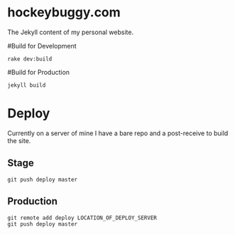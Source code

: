 hockeybuggy.com
===============

The Jekyll content of my personal website.

#Build for Development

    rake dev:build

#Build for Production

    jekyll build

# Deploy

Currently on a server of mine I have a bare repo and a post-receive to build
the site. 

## Stage

    git push deploy master

## Production

    git remote add deploy LOCATION_OF_DEPLOY_SERVER
    git push deploy master


